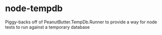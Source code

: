 # node-tempdb
Piggy-backs off of PeanutButter.TempDb.Runner to provide a way for node tests to run against a temporary database
